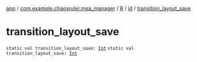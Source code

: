 [app](../../../index.md) / [com.example.chaosruler.msa_manager](../../index.md) / [R](../index.md) / [id](index.md) / [transition_layout_save](.)

# transition_layout_save

`static val transition_layout_save: `[`Int`](https://kotlinlang.org/api/latest/jvm/stdlib/kotlin/-int/index.html)
`static val transition_layout_save: `[`Int`](https://kotlinlang.org/api/latest/jvm/stdlib/kotlin/-int/index.html)